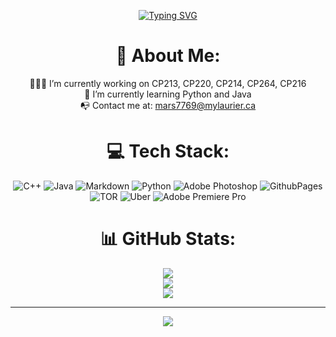 <div align="center">

[![Typing SVG](https://readme-typing-svg.demolab.com?font=Times+New+Roman&weight=800&size=60&duration=4500&pause=1000&color=920000&background=FFFFFF00&center=true&vCenter=true&width=435&lines=Michael+Marsillo)](https://git.io/typing-svg)

# 💫 About Me:
👨🏼‍🏭 I’m currently working on CP213, CP220, CP214, CP264, CP216<br>📖 I’m currently learning Python and Java<br>📭 Contact me at: mars7769@mylaurier.ca


# 💻 Tech Stack:
![C++](https://img.shields.io/badge/c++-%2300599C.svg?style=for-the-badge&logo=c%2B%2B&logoColor=white) ![Java](https://img.shields.io/badge/java-%23ED8B00.svg?style=for-the-badge&logo=openjdk&logoColor=white) ![Markdown](https://img.shields.io/badge/markdown-%23000000.svg?style=for-the-badge&logo=markdown&logoColor=white) ![Python](https://img.shields.io/badge/python-3670A0?style=for-the-badge&logo=python&logoColor=ffdd54) ![Adobe Photoshop](https://img.shields.io/badge/adobe%20photoshop-%2331A8FF.svg?style=for-the-badge&logo=adobe%20photoshop&logoColor=white) ![GithubPages](https://img.shields.io/badge/github%20pages-121013?style=for-the-badge&logo=github&logoColor=white) ![TOR](https://img.shields.io/badge/tor-%237E4798.svg?style=for-the-badge&logo=tor-project&logoColor=white) ![Uber](https://img.shields.io/badge/Uber-%23000000.svg?style=for-the-badge&logo=Uber&logoColor=white) ![Adobe Premiere Pro](https://img.shields.io/badge/Adobe%20Premiere%20Pro-9999FF.svg?style=for-the-badge&logo=Adobe%20Premiere%20Pro&logoColor=white)
# 📊 GitHub Stats:
![](https://github-readme-stats.vercel.app/api?username=michaelmarsillo&theme=dark&hide_border=false&include_all_commits=false&count_private=false)<br/>
![](https://github-readme-streak-stats.herokuapp.com/?user=michaelmarsillo&theme=dark&hide_border=false)<br/>
![](https://github-readme-stats.vercel.app/api/top-langs/?username=michaelmarsillo&theme=dark&hide_border=false&include_all_commits=false&count_private=false&layout=compact)

---
[![](https://visitcount.itsvg.in/api?id=michaelmarsillo&icon=7&color=1)](https://visitcount.itsvg.in)

<!-- Proudly created with GPRM ( https://gprm.itsvg.in ) -->
